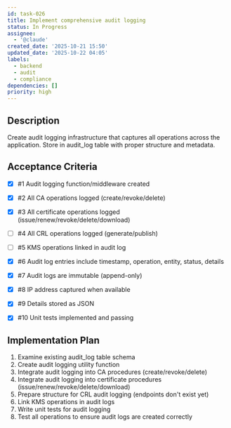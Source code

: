 ```yaml
---
id: task-026
title: Implement comprehensive audit logging
status: In Progress
assignee:
  - '@claude'
created_date: '2025-10-21 15:50'
updated_date: '2025-10-22 04:05'
labels:
  - backend
  - audit
  - compliance
dependencies: []
priority: high
---
```


## Description

<!-- SECTION:DESCRIPTION:BEGIN -->
Create audit logging infrastructure that captures all operations across the application. Store in audit_log table with proper structure and metadata.
<!-- SECTION:DESCRIPTION:END -->

## Acceptance Criteria
<!-- AC:BEGIN -->
- [x] #1 Audit logging function/middleware created
- [x] #2 All CA operations logged (create/revoke/delete)
- [x] #3 All certificate operations logged (issue/renew/revoke/delete/download)
- [ ] #4 All CRL operations logged (generate/publish)
- [ ] #5 KMS operations linked in audit log
- [x] #6 Audit log entries include timestamp, operation, entity, status, details
- [x] #7 Audit logs are immutable (append-only)
- [x] #8 IP address captured when available
- [x] #9 Details stored as JSON

- [x] #10 Unit tests implemented and passing
<!-- AC:END -->

## Implementation Plan

<!-- SECTION:PLAN:BEGIN -->
1. Examine existing audit_log table schema
2. Create audit logging utility function
3. Integrate audit logging into CA procedures (create/revoke/delete)
4. Integrate audit logging into certificate procedures (issue/renew/revoke/delete/download)
5. Prepare structure for CRL audit logging (endpoints don't exist yet)
6. Link KMS operations in audit logs
7. Write unit tests for audit logging
8. Test all operations to ensure audit logs are created correctly
<!-- SECTION:PLAN:END -->
